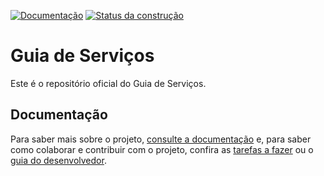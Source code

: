 [![Documentação](https://readthedocs.org/projects/guia-de-servicos/badge/)](http://guia-de-servicos.readthedocs.org/)
[![Status da construção](https://snap-ci.com/servicosgovbr/guia-de-servicos/branch/master/build_image)](https://snap-ci.com/servicosgovbr/guia-de-servicos/branch/master)

Guia de Serviços
====

Este é o repositório oficial do Guia de Serviços.

Documentação
----

Para saber mais sobre o projeto, <a href="http://guia-de-servicos.readthedocs.org" target="_blank">consulte a documentação</a> e,
para saber como colaborar e contribuir com o projeto, confira as [tarefas a fazer][ISSUES] ou o 
[guia do desenvolvedor](http://guia-de-servicos.readthedocs.org/pt_BR/latest/desenvolvimento/introducao/).

[ISSUES]:https://github.com/servicosgovbr/guia-de-servicos/issues
